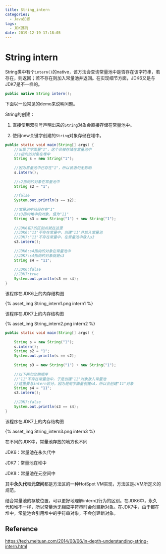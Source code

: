 ```yaml
---
title: String_intern
categories:
  - Java知识
tags:
  - JDK源码
date: 2019-12-19 17:18:05
---
```


# String intern

String类中有个`intern()`的native，该方法会查询常量池中是否存在该字符串，若存在，则返回；若不存在则加入常量池并返回。在实现细节方面，JDK6又是与JDK7是不一样的。

<!-- more --> 

```java
public native String intern();
```



下面以一段常见的demo来说明问题。

String的创建：

1. 直接使用双引号声明出来的`String`对象会直接存储在常量池中。 

2. 使用new关键字创建的`String`对象存储在堆中。

```java
public static void main(String[] args) {
    //出现了字面量"1"，这个会被存储在常量池中
    //s指向的对象在堆中
    String s = new String("1");
    
    //因为常量池中已存在"1"，所以该语句无影响
    s.intern();
    
    //s2指向的对象在常量池中
    String s2 = "1";
    
    //false
    System.out.println(s == s2);
    
    //常量池中已经存在"1"
    //s3指向堆中的对象，值为"11"
    String s3 = new String("1") + new String("1");
    
    //JDK6和7的区别点就在这里
    //JDK6:"11"不存在常量中，创建"11"并放入常量池
    //JDK7:"11"不存在常量中，在常量池中放入s3
    s3.intern();
    
    //JDK6:s4指向的对象在常量池中
    //JDK7:s4指向的对象就是s3
    String s4 = "11";
    
    //JDK6:false
    //JDK7:true
    System.out.println(s3 == s4);
}
```

该程序在JDK6上的内存结构图

{% asset_img String_intern1.png intern1 %}



该程序在JDK7上的内存结构图

{% asset_img String_intern2.png intern2 %}

```java
public static void main(String[] args) {
    
    String s = new String("1");
    s.intern();
    String s2 = "1";
    System.out.println(s == s2);
    
    String s3 = new String("1") + new String("1");
    
    //以下两句交换顺序
    //"11"不存在常量池中，于是创建"11"对象放入常量池
    //这里要与intern区分，因为是用字面量创建s4，所以会创建"11"对象
    String s4 = "11";
    s3.intern();
    
    //JDK7:false
    System.out.println(s3 == s4);
}
```

该程序在JDK7上的内存结构图

{% asset_img String_intern3.png intern3 %}



在不同的JDK中，常量池存放的地方也不同

JDK6：常量池在永久代中

JDK7：常量池在堆中

JDK8：常量池在元空间中

其中**永久代**和**元空间**都是方法区的一种HotSpot VM实现，方法区是JVM所定义的规范。



结合常量池的存放位置，可以更好地理解intern()行为的区别。在JDK6中，永久代和堆不一样，所以常量池无相应字符串时会创建新对象。在JDK7中，由于都在堆中，常量池会引用堆中的字符串对象，不会创建新对象。



## Reference

https://tech.meituan.com/2014/03/06/in-depth-understanding-string-intern.html 